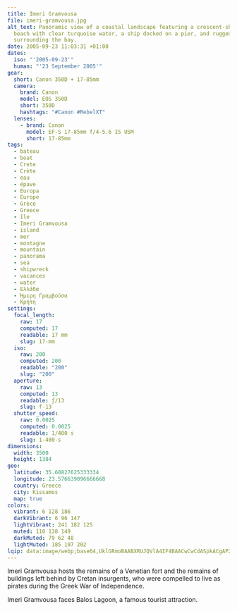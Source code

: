 ```yaml
---
title: Imeri Gramvousa
file: imeri-gramvousa.jpg
alt_text: Panoramic view of a coastal landscape featuring a crescent-shaped
  beach with clear turquoise water, a ship docked on a pier, and rugged cliffs
  surrounding the bay.
date: 2005-09-23 11:03:31 +01:00
dates:
  iso: "'2005-09-23'"
  human: "'23 September 2005'"
gear:
  short: Canon 350D + 17-85mm
  camera:
    brand: Canon
    model: EOS 350D
    short: 350D
    hashtags: "#Canon #RebelXT"
  lenses:
    - brand: Canon
      model: EF-S 17-85mm f/4-5.6 IS USM
      short: 17-85mm
tags:
  - bateau
  - boat
  - Crete
  - Crète
  - eau
  - épave
  - Europa
  - Europe
  - Grèce
  - Greece
  - île
  - Imeri Gramvousa
  - island
  - mer
  - montagne
  - mountain
  - panorama
  - sea
  - shipwreck
  - vacances
  - water
  - Ελλάδα
  - Ήμερη Γραμβούσα
  - Κρήτη
settings:
  focal_length:
    raw: 17
    computed: 17
    readable: 17 mm
    slug: 17-mm
  iso:
    raw: 200
    computed: 200
    readable: "200"
    slug: "200"
  aperture:
    raw: 13
    computed: 13
    readable: ƒ/13
    slug: f-13
  shutter_speed:
    raw: 0.0025
    computed: 0.0025
    readable: 1/400 s
    slug: 1-400-s
dimensions:
  width: 3500
  height: 1384
geo:
  latitude: 35.60827625333334
  longitude: 23.576639096666668
  country: Greece
  city: Kissamos
  map: true
colors:
  vibrant: 6 128 186
  darkVibrant: 6 96 147
  lightVibrant: 241 182 125
  muted: 110 138 149
  darkMuted: 79 62 48
  lightMuted: 185 197 202
lqip: data:image/webp;base64,UklGRmoBAABXRUJQVlA4IF4BAACwCwCdASpkACgAP22exVi0q6gjsNXdmpAtiWZmQFdgPr9//5VxgMUhVJjH6/yPK5Pn1Ymyj4SGhvnckNXbqtSW3AXswvMudqUERsYhLB7lYFR9rpTXEzuo2Zi/EwRvWXGajC0tQAAAzY+40uCRTQ4k1O7/FsCHPwnA6zsx6gCO2qTKmKblZvDqiPQ8uUZkwZMEhdLcc5KSih2vyLOQHOxwECErY7WWtfCXZ+LxBL4UtdGJl0NBokF6d9Vn7f7th3neuc/S8UhGJB5ERzk8ckaTkobDru+7oSstXZRRCVWUJ2OKYHu9xVaDTwZ1Siho2vD8eWEvzmsMuxqOkmzo50JV3Bb3kEh3N7ki8N0EWoKNkV9mt8jZyjSL/ESMPjJ/bpywcCDf8OwbvjdOgqDyF0WJJhV+50juKsmt5Nfqjs28WVPuICeoTTL6CL/+/JdKaoWbTgVAApN93p1B9nIAAA==
---
```


Imeri Gramvousa hosts the remains of a Venetian fort and the remains of buildings left behind by Cretan insurgents, who were compelled to live as pirates during the Greek War of Independence.

Imeri Gramvousa faces Balos Lagoon, a famous  tourist attraction.
